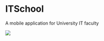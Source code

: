 # ITSchool
A mobile application for University IT faculty

<img src="https://firebasestorage.googleapis.com/v0/b/flutter-auth-85142.appspot.com/o/news%2F5401589.png?alt=media&token=1281f1ad-0c47-441c-906a-3096be34e493"> 
